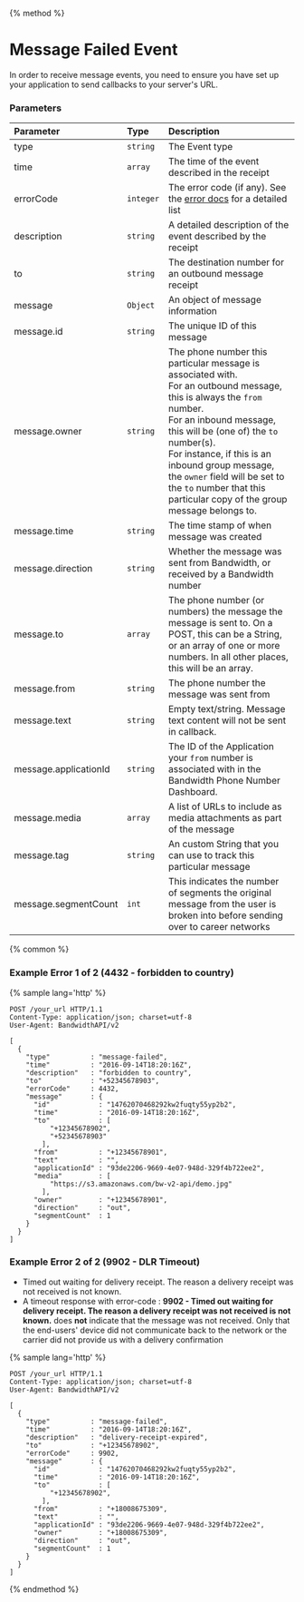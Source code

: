 {% method %}
# Message Failed Event
In order to receive message events, you need to ensure you have set up your application to send callbacks to your server's URL.

### Parameters
| Parameter             | Type      | Description                                                                                                                                                                                                                                                                                                                                                         |
|:----------------------|:----------|:--------------------------------------------------------------------------------------------------------------------------------------------------------------------------------------------------------------------------------------------------------------------------------------------------------------------------------------------------------------------|
| type                  | `string`  | The Event type                                                                                                                                                                                                                                                                                                                                                      |
| time                  | `array`   | The time of the event described in the receipt                                                                                                                                                                                                                                                                                                                      |
| errorCode             | `integer` | The error code (if any). See the [error docs](../errors/codes.md) for a detailed list                                                                                                                                                                                                                                                                               |
| description           | `string`  | A detailed description of the event described by the receipt                                                                                                                                                                                                                                                                                                        |
| to                    | `string`  | The destination number for an outbound message receipt                                                                                                                                                                                                                                                                                                              |
| message               | `Object`  | An object of message information                                                                                                                                                                                                                                                                                                                                    |
| message.id            | `string`  | The unique ID of this message                                                                                                                                                                                                                                                                                                                                       |
| message.owner         | `string`  | The phone number this particular message is associated with.<br> For an outbound message, this is always the `from` number.<br> For an inbound message, this will be (one of) the `to` number(s).<br>For instance, if this is an inbound group message, the `owner` field will be set to the `to` number that this particular copy of the group message belongs to. |
| message.time          | `string`  | The time stamp of when message was created                                                                                                                                                                                                                                                                                                                          |
| message.direction     | `string`  | Whether the message was sent from Bandwidth, or received by a Bandwidth number                                                                                                                                                                                                                                                                                      |
| message.to            | `array`   | The phone number (or numbers) the message the message is sent to. On a POST, this can be a String, or an array of one or more numbers. In all other places, this will be an array.                                                                                                                                                                                  |
| message.from          | `string`  | The phone number the message was sent from                                                                                                                                                                                                                                                                                                                          |
| message.text          | `string`  | Empty text/string. Message text content will not be sent in callback.                                                                                                                                                                                                                                                                                               |
| message.applicationId | `string`  | The ID of the Application your `from` number is associated with in the Bandwidth Phone Number Dashboard.                                                                                                                                                                                                                                                            |
| message.media         | `array`   | A list of URLs to include as media attachments as part of the message                                                                                                                                                                                                                                                                                               |
| message.tag           | `string`  | An custom String that you can use to track this particular message                                                                                                                                                                                                                                                                                                  |
| message.segmentCount  | `int`     | This indicates the number of segments the original message from the user is broken into before sending over to career networks                                                                                                                                                                                                                                      |

{% common %}
### Example Error 1 of 2 (4432 - forbidden to country)

{% sample lang='http' %}

```http
POST /your_url HTTP/1.1
Content-Type: application/json; charset=utf-8
User-Agent: BandwidthAPI/v2

[
  {
    "type"          : "message-failed",
    "time"          : "2016-09-14T18:20:16Z",
    "description"   : "forbidden to country",
    "to"            : "+52345678903",
    "errorCode"     : 4432,
    "message"       : {
      "id"            : "14762070468292kw2fuqty55yp2b2",
      "time"          : "2016-09-14T18:20:16Z",
      "to"            : [
          "+12345678902",
          "+52345678903"
        ],
      "from"          : "+12345678901",
      "text"          : "",
      "applicationId" : "93de2206-9669-4e07-948d-329f4b722ee2",
      "media"         : [
          "https://s3.amazonaws.com/bw-v2-api/demo.jpg"
        ],
      "owner"         : "+12345678901",
      "direction"     : "out",
      "segmentCount"  : 1
    }
  }
]
```

### Example Error 2 of 2 (9902 - DLR Timeout)

* Timed out waiting for delivery receipt. The reason a delivery receipt was not received is not known.
* A timeout response with error-code : **9902 - Timed out waiting for delivery receipt. The reason a delivery receipt was not received is not known.** does **not** indicate that the message was not received. Only that the end-users' device did not communicate back to the network or the carrier did not provide us with a delivery confirmation

{% sample lang='http' %}

```http
POST /your_url HTTP/1.1
Content-Type: application/json; charset=utf-8
User-Agent: BandwidthAPI/v2

[
  {
    "type"          : "message-failed",
    "time"          : "2016-09-14T18:20:16Z",
    "description"   : "delivery-receipt-expired",
    "to"            : "+12345678902",
    "errorCode"     : 9902,
    "message"       : {
      "id"            : "14762070468292kw2fuqty55yp2b2",
      "time"          : "2016-09-14T18:20:16Z",
      "to"            : [
          "+12345678902",
        ],
      "from"          : "+18008675309",
      "text"          : "",
      "applicationId" : "93de2206-9669-4e07-948d-329f4b722ee2",
      "owner"         : "+18008675309",
      "direction"     : "out",
      "segmentCount"  : 1
    }
  }
]
```

{% endmethod %}
